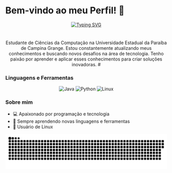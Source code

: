 # Bem-vindo ao meu Perfil! 👋

<div align="center">
  <a href="https://git.io/typing-svg">
    <img src="https://readme-typing-svg.demolab.com?font=Fira+Code&weight=500&size=22&pause=1000&color=FF00F6&center=true&vCenter=true&random=false&width=524&lines=%E2%8A%B9+Welcome+to+my+profile!+%CB%99%E1%B5%95%CB%99+%E2%8A%B9+" alt="Typing SVG">
  </a>
</div>

#
<p align="center">Estudante de Ciências da Computação na Universidade Estadual da Paraíba de Campina Grange. 
Estou constantemente atualizando meus conhecimentos e buscando novos desafios na área de tecnologia. Tenho paixão por aprender e aplicar esses conhecimentos para criar soluções inovadoras.
#

### Linguagens e Ferramentas
<p align="center">
  <img src="https://cdn.jsdelivr.net/gh/devicons/devicon/icons/java/java-original.svg" alt="Java" width="40" height="40"/>
  <img src="https://cdn.jsdelivr.net/gh/devicons/devicon/icons/python/python-original.svg" alt="Python" width="40" height="40"/>
  <img src="https://cdn.jsdelivr.net/gh/devicons/devicon/icons/linux/linux-original.svg" alt="Linux" width="40" height="40"/>
</p>

### Sobre mim
- 💻 Apaixonado por programação e tecnologia
- 🌱 Sempre aprendendo novas linguagens e ferramentas
- 🐧 Usuário de Linux


<picture align="center">
  <source media="(prefers-color-scheme: dark)" srcset="https://raw.githubusercontent.com/matheusvctor/matheusvctor/output/github-contribution-grid-snake-dark.svg">
  <source media="(prefers-color-scheme: light)" srcset="https://raw.githubusercontent.com/matheusvctor/matheusvctor/output/github-contribution-grid-snake-dark.svg">
  <img align="center" alt="github contribution grid snake animation" src="https://raw.githubusercontent.com/matheusvctor/matheusvctor/output/github-contribution-grid-snake.svg">
</picture>
